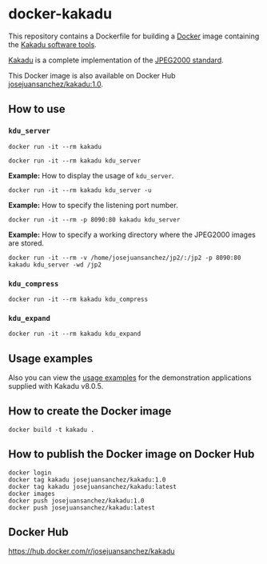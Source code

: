 # docker-kakadu

This repository contains a Dockerfile for building a [Docker][1] image containing the [Kakadu software tools][2].

[Kakadu][2] is a complete implementation of the [JPEG2000 standard][3].

This Docker image is also available on Docker Hub [josejuansanchez/kakadu:1.0][4].

## How to use

### `kdu_server`

```
docker run -it --rm kakadu
```

```
docker run -it --rm kakadu kdu_server
```

**Example:** How to display the usage of `kdu_server`.

```
docker run -it --rm kakadu kdu_server -u
```

**Example:** How to specify the listening port number.

```
docker run -it --rm -p 8090:80 kakadu kdu_server
```

**Example:** How to specify a working directory where the JPEG2000 images are stored.

```
docker run -it --rm -v /home/josejuansanchez/jp2/:/jp2 -p 8090:80 kakadu kdu_server -wd /jp2
```

### `kdu_compress`

```
docker run -it --rm kakadu kdu_compress
```

### `kdu_expand`

```
docker run -it --rm kakadu kdu_expand
```

## Usage examples

Also you can view the [usage examples][5] for the demonstration applications supplied with Kakadu v8.0.5.

## How to create the Docker image

```
docker build -t kakadu .
```

## How to publish the Docker image on Docker Hub

```
docker login
docker tag kakadu josejuansanchez/kakadu:1.0
docker tag kakadu josejuansanchez/kakadu:latest
docker images
docker push josejuansanchez/kakadu:1.0
docker push josejuansanchez/kakadu:latest
```

## Docker Hub

https://hub.docker.com/r/josejuansanchez/kakadu

[1]: https://www.docker.com
[2]: http://kakadusoftware.com
[3]: https://jpeg.org/jpeg2000/
[4]: https://hub.docker.com/r/josejuansanchez/kakadu
[5]: Kakadu_Usage_Examples.txt